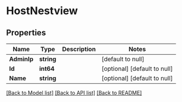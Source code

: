 # HostNestview

## Properties
Name | Type | Description | Notes
------------ | ------------- | ------------- | -------------
**AdminIp** | **string** |  | [default to null]
**Id** | **int64** |  | [optional] [default to null]
**Name** | **string** |  | [optional] [default to null]

[[Back to Model list]](../README.md#documentation-for-models) [[Back to API list]](../README.md#documentation-for-api-endpoints) [[Back to README]](../README.md)



